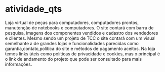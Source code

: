 # atividade_qts
Loja virtual de peças para computadores, computadores prontos, manutenção de notebooks e computadores. O site contará com barra de pesquisa, imagens dos componentes vendidos e cadastro dos vendedores e clientes. Mesmo sendo um projeto de TCC o site contará com um visual semelhante a de grandes lojas e funcionalidades parecidas como garantia,contato,política do site e métodos de pagamento aceitos. Na loja temos links úteis como políticas de privacidade e cookies, mas o principal é o link de andamento do projeto que pode ser consultado para mais informações.
